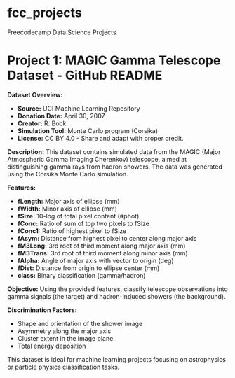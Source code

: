 # fcc_projects
 Freecodecamp Data Science Projects

# Project 1: MAGIC Gamma Telescope Dataset - GitHub README

**Dataset Overview:**
- **Source:** UCI Machine Learning Repository
- **Donation Date:** April 30, 2007
- **Creator:** R. Bock
- **Simulation Tool:** Monte Carlo program (Corsika)
- **License:** CC BY 4.0 - Share and adapt with proper credit.

**Description:**
This dataset contains simulated data from the MAGIC (Major Atmospheric Gamma Imaging Cherenkov) telescope, aimed at distinguishing gamma rays from hadron showers. The data was generated using the Corsika Monte Carlo simulation.

**Features:**
- **fLength:** Major axis of ellipse (mm)
- **fWidth:** Minor axis of ellipse (mm)
- **fSize:** 10-log of total pixel content (#phot)
- **fConc:** Ratio of sum of top two pixels to fSize
- **fConc1:** Ratio of highest pixel to fSize
- **fAsym:** Distance from highest pixel to center along major axis
- **fM3Long:** 3rd root of third moment along major axis (mm)
- **fM3Trans:** 3rd root of third moment along minor axis (mm)
- **fAlpha:** Angle of major axis with vector to origin (deg)
- **fDist:** Distance from origin to ellipse center (mm)
- **class:** Binary classification (gamma/hadron)

**Objective:**
Using the provided features, classify telescope observations into gamma signals (the target) and hadron-induced showers (the background).

**Discrimination Factors:**
- Shape and orientation of the shower image
- Asymmetry along the major axis
- Cluster extent in the image plane
- Total energy deposition

This dataset is ideal for machine learning projects focusing on astrophysics or particle physics classification tasks.
